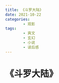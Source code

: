 ```yaml
---
title: 《斗罗大陆》
date: 2021-10-22
categories:
        - 观影
tags:
        - 爽文
        - 玄幻
        - 小说
        - 读后感
---
```


# 《斗罗大陆》
